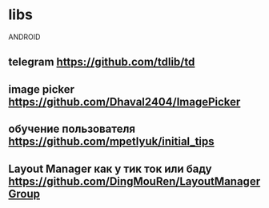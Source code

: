 # libs

ANDROID

## telegram https://github.com/tdlib/td

## image picker https://github.com/Dhaval2404/ImagePicker

## обучение пользователя https://github.com/mpetlyuk/initial_tips

## Layout Manager как у тик ток или баду https://github.com/DingMouRen/LayoutManagerGroup

